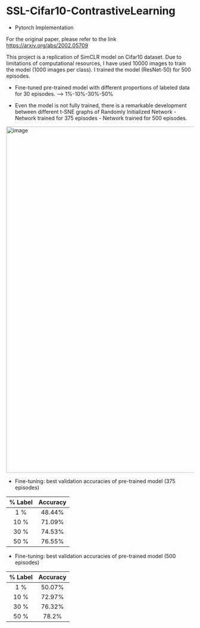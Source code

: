 # SSL-Cifar10-ContrastiveLearning
- Pytorch Implementation


For the original paper, please refer to the link https://arxiv.org/abs/2002.05709

This project is a replication of SimCLR model on Cifar10 dataset. Due to limitations of computational resources, I have used 10000 images to train the model (1000 images per class). I trained the model (ResNet-50) for 500 episodes. 

- Fine-tuned pre-trained model with different proportions of labeled data for 30 episodes. --> 1%-10%-30%-50%

- Even the model is not fully trained, there is a remarkable development between different t-SNE graphs of Randomly Initialized Network - Network trained for 375 episodes - Network trained for 500 episodes.

<img width="929" alt="image" src="https://user-images.githubusercontent.com/87897577/226417973-770a5f38-20d8-48e6-9735-427b493701a4.png">


- Fine-tuning: best validation accuracies of  pre-trained model (375 episodes)

| % Label | Accuracy  | 
|  :---:  |   :---:   |
|  1 %    |   48.44%  |
| 10 %    |   71.09%  |
| 30 %    |   74.53%  |
| 50 %    |   76.55%  |

- Fine-tuning: best validation accuracies of pre-trained model (500 episodes)

| % Label | Accuracy  | 
|  :---:  |   :---:   |
|  1 %    |   50.07%  |
| 10 %    |   72.97%  |
| 30 %    |   76.32%  |
| 50 %    |   78.2%   |
